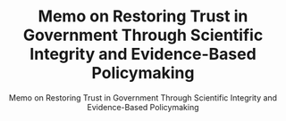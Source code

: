 ---
layout: resources-landing
title: "Memo on Restoring Trust in Government Through Scientific Integrity and Evidence-Based Policymaking"
subtitle: "Memo on Restoring Trust in Government Through Scientific Integrity and Evidence-Based Policymaking"
external_link: https://www.whitehouse.gov/briefing-room/presidential-actions/2021/01/27/memorandum-on-restoring-trust-in-government-through-scientific-integrity-and-evidence-based-policymaking/
filters: federal-financial-assistance coffa uniform-guidance-2-cfr-200 memorandum omb 2021
fiscal_year: 2021
---